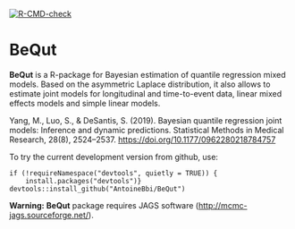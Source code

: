   <!-- badges: start -->
  [![R-CMD-check](https://github.com/AntoineBbi/BeQut/actions/workflows/R-CMD-check.yaml/badge.svg)](https://github.com/AntoineBbi/BeQut/actions/workflows/R-CMD-check.yaml)
  <!-- badges: end -->

# BeQut

**BeQut** is a R-package for Bayesian estimation of quantile regression mixed models. Based on the asymmetric Laplace distribution, it also allows to estimate joint models for longitudinal and time-to-event data, linear mixed effects models and simple linear models.

Yang, M., Luo, S., & DeSantis, S. (2019). Bayesian quantile regression joint models: Inference and dynamic predictions. Statistical Methods in Medical Research, 28(8), 2524–2537. https://doi.org/10.1177/0962280218784757

To try the current development version from github, use:

```{r} 
if (!requireNamespace("devtools", quietly = TRUE)) {
    install.packages("devtools")}
devtools::install_github("AntoineBbi/BeQut")
 ```
**Warning:** **BeQut** package requires JAGS software (http://mcmc-jags.sourceforge.net/). 
